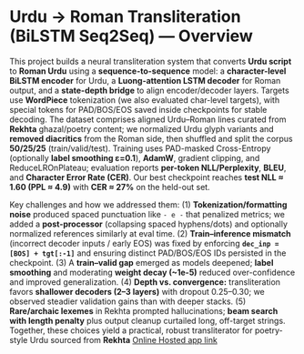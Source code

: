 
# Urdu → Roman Transliteration (BiLSTM Seq2Seq) — Overview

This project builds a neural transliteration system that converts **Urdu script** to **Roman Urdu** using a **sequence-to-sequence** model: a **character-level BiLSTM encoder** for Urdu, a **Luong-attention LSTM decoder** for Roman output, and a **state-depth bridge** to align encoder/decoder layers. Targets use **WordPiece** tokenization (we also evaluated char-level targets), with special tokens for PAD/BOS/EOS saved inside checkpoints for stable decoding. The dataset comprises aligned Urdu–Roman lines curated from **Rekhta** ghazal/poetry content; we normalized Urdu glyph variants and **removed diacritics** from the Roman side, then shuffled and split the corpus **50/25/25** (train/valid/test). Training uses PAD-masked Cross-Entropy (optionally **label smoothing ε=0.1**), **AdamW**, gradient clipping, and ReduceLROnPlateau; evaluation reports **per-token NLL/Perplexity**, **BLEU**, and **Character Error Rate (CER)**. Our best checkpoint reaches **test NLL ≈ 1.60 (PPL ≈ 4.9)** with **CER ≈ 27%** on the held-out set.

Key challenges and how we addressed them: 
(1) **Tokenization/formatting noise** produced spaced punctuation like `- e -` that penalized metrics; we added a **post-processor** (collapsing spaced hyphens/dots) and optionally normalized references similarly at eval time. 
(2) **Train–inference mismatch** (incorrect decoder inputs / early EOS) was fixed by enforcing **`dec_inp = [BOS] + tgt[:-1]`** and ensuring distinct PAD/BOS/EOS IDs persisted in the checkpoint. 
(3) A **train–valid gap** emerged as models deepened; **label smoothing** and moderating **weight decay (~1e-5)** reduced over-confidence and improved generalization. 
(4) **Depth vs. convergence:** transliteration favors **shallower decoders (2–3 layers)** with dropout 0.25–0.30; we observed steadier validation gains than with deeper stacks. 
(5) **Rare/archaic lexemes** in Rekhta prompted hallucinations; **beam search with length penalty** plus output cleanup curtailed long, off-target strings. Together, these choices yield a practical, robust transliterator for poetry-style Urdu sourced from **Rekhta**
[Online Hosted app link](https://bilstmnlp.streamlit.app/)

